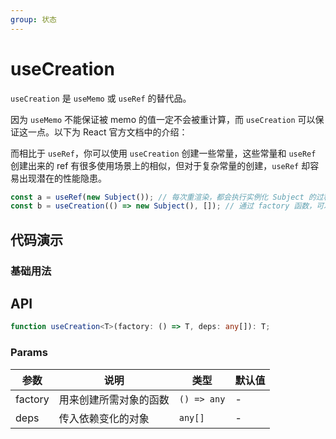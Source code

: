 ```yaml
---
group: 状态
---
```


# useCreation

`useCreation` 是 `useMemo` 或 `useRef` 的替代品。

因为 `useMemo` 不能保证被 memo 的值一定不会被重计算，而 `useCreation` 可以保证这一点。以下为 React 官方文档中的介绍：

而相比于 `useRef`，你可以使用 `useCreation` 创建一些常量，这些常量和 `useRef` 创建出来的 ref 有很多使用场景上的相似，但对于复杂常量的创建，`useRef` 却容易出现潜在的性能隐患。

```javascript
const a = useRef(new Subject()); // 每次重渲染，都会执行实例化 Subject 的过程，即便这个实例立刻就被扔掉了
const b = useCreation(() => new Subject(), []); // 通过 factory 函数，可以避免性能隐患
```

## 代码演示

### 基础用法

<code src="./demo/demo.tsx"></code>

## API

```typescript
function useCreation<T>(factory: () => T, deps: any[]): T;
```

### Params

| 参数    | 说明                   | 类型        | 默认值 |
| ------- | ---------------------- | ----------- | ------ |
| factory | 用来创建所需对象的函数 | `() => any` | -      |
| deps    | 传入依赖变化的对象     | `any[]`     | -      |
